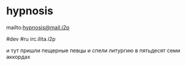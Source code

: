 # hypnosis

mailto:hypnosis@mail.i2p

#dev #ru irc.ilita.i2p

и тут пришли пещерные певцы и спели литургию в пятьдесят семи аккордах
